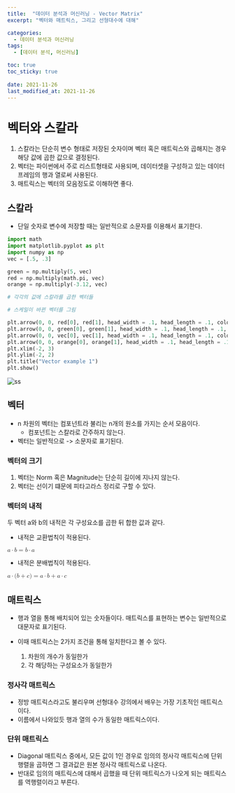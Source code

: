 ```yaml
---
title:  "데이터 분석과 머신러닝 - Vector Matrix"
excerpt: "벡터와 매트릭스, 그리고 선형대수에 대해"

categories:
  - 데이터 분석과 머신러닝
tags:
  - [데이터 분석, 머신러닝]

toc: true
toc_sticky: true
 
date: 2021-11-26
last_modified_at: 2021-11-26
---
```


# 벡터와 스칼라
1. 스칼라는 단순히 변수 형태로 저장된 숫자이며 벡터 혹은 매트릭스와 곱해지는 경우 해당 값에 곱한 값으로 결정된다.
2. 벡터는 파이썬에서 주로 리스트형태로 사용되며, 데이터셋을 구성하고 있는 데이터프레임의 행과 열로써 사용된다.
3. 매트릭스는 벡터의 모음정도로 이해하면 좋다.

## 스칼라
- 단일 숫자로 변수에 저장할 때는 일반적으로 소문자를 이용해서 표기한다.
```python
import math
import matplotlib.pyplot as plt
import numpy as np
vec = [.5, .3]

green = np.multiply(5, vec)
red = np.multiply(math.pi, vec)
orange = np.multiply(-3.12, vec)

# 각각의 값에 스칼라를 곱한 벡터들
```

```python
# 스케일이 바뀐 벡터를 그림

plt.arrow(0, 0, red[0], red[1], head_width = .1, head_length = .1, color = '#d63031')
plt.arrow(0, 0, green[0], green[1], head_width = .1, head_length = .1, color = '#00b894')
plt.arrow(0, 0, vec[0], vec[1], head_width = .1, head_length = .1, color = '#0984e3')
plt.arrow(0, 0, orange[0], orange[1], head_width = .1, head_length = .1, color = '#e17055')
plt.xlim(-2, 3)          
plt.ylim(-2, 2)
plt.title("Vector example 1")
plt.show()

```
![ss](https://user-images.githubusercontent.com/75519839/179469582-802797b6-d963-4ba2-b49a-a47c6bdb8417.png)


## 벡터
- n 차원의 벡터는 컴포넌트라 불리는 n개의 원소를 가지는 순서 모음이다.
    - 컴포넌트는 스칼라로 간주하지 않는다.
- 벡터는 일반적으로 -> 소문자로 표기된다.

### 벡터의 크기
1. 벡터는 Norm 혹은 Magnitude는 단순히 길이에 지나지 않는다.
2. 벡터는 선이기 떄문에 피타고라스 정리로 구할 수 있다.

### 벡터의 내적
두 벡터 a와 b의 내적은 각 구성요소를 곱한 뒤 합한 값과 같다.

- 내적은 교환법칙이 적용된다. <br>
<math xmlns="http://www.w3.org/1998/Math/MathML">
  <mi>a</mi>
  <mo>&#x22C5;</mo>
  <mi>b</mi>
  <mo>=</mo>
  <mi>b</mi>
  <mo>&#x22C5;</mo>
  <mi>a</mi>
</math>

- 내적은 분배법칙이 적용된다. <br>
<math xmlns="http://www.w3.org/1998/Math/MathML">
  <mi>a</mi>
  <mo>&#x22C5;</mo>
  <mo stretchy="false">(</mo>
  <mi>b</mi>
  <mo>+</mo>
  <mi>c</mi>
  <mo stretchy="false">)</mo>
  <mo>=</mo>
  <mi>a</mi>
  <mo>&#x22C5;</mo>
  <mi>b</mi>
  <mo>+</mo>
  <mi>a</mi>
  <mo>&#x22C5;</mo>
  <mi>c</mi>
</math>


## 매트릭스
- 행과 열을 통해 배치되어 있는 숫자들이다. 매트릭스를 표현하는 변수는 일반적으로 대문자로 표기된다.

- 이때 매트릭스는 2가지 조건을 통해 일치한다고 볼 수 있다.<br>
    1. 차원의 개수가 동일한가
    2. 각 해당하는 구성요소가 동일한가

### 정사각 매트릭스
- 정방 매트릭스라고도 불리우며 선형대수 강의에서 배우는 가장 기초적인 매트릭스이다.
- 이름에서 나와있듯 행과 열의 수가 동일한 매트릭스이다.

### 단위 매트릭스
- Diagonal 매트릭스 중에서, 모든 값이 1인 경우로 임의의 정사각 매트릭스에 단위 행렬을 곱하면 그 결과값은 원본 정사각 매트릭스로 나온다.
- 반대로 임의의 매트릭스에 대해서 곱했을 때 단위 매트릭스가 나오게 되는 매트릭스를 역행렬이라고 부른다.